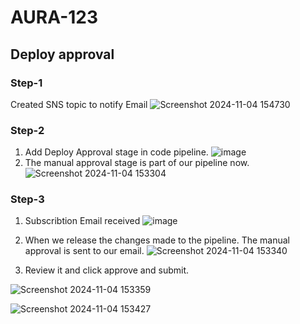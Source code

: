 # AURA-123

##  Deploy approval

### Step-1
Created SNS topic to notify Email
![Screenshot 2024-11-04 154730](https://github.com/user-attachments/assets/2a1d5936-b3dd-4d87-8c82-07164abe772f)

### Step-2
1. Add Deploy Approval stage in code pipeline.
![image](https://github.com/user-attachments/assets/e4c69fc8-211e-4519-90da-820e2eb5ef6b)
2. The manual approval stage is part of our pipeline now.
![Screenshot 2024-11-04 153304](https://github.com/user-attachments/assets/0ee67ceb-85eb-44b3-9a7a-e9c9537ece7c)

### Step-3
1. Subscribtion Email received
![image](https://github.com/user-attachments/assets/dddd04f5-6d83-429a-9b3d-4ea6abffdcec)

2. When we release the changes made to the pipeline. The manual approval is sent to our email. 
![Screenshot 2024-11-04 153340](https://github.com/user-attachments/assets/650b436f-9e60-418a-85bd-e7c1dda0fe4a)

3. Review it and click approve and submit.

![Screenshot 2024-11-04 153359](https://github.com/user-attachments/assets/868387de-9894-4379-b055-815cedf73963)

![Screenshot 2024-11-04 153427](https://github.com/user-attachments/assets/c6ef9264-cc8d-4ef0-9d76-ebdd7c241b47)
